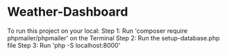 ﻿# Weather-Dashboard
To run this project on your local:
Step 1: Run 'composer require phpmailer/phpmailer' on the Terminal
Step 2: Run the setup-database.php file
Step 3: Run 'php -S localhost:8000'
